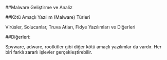 ##Malware Geliştirme ve Analiz

##Kötü Amaçlı Yazılım (Malware) Türleri

Virüsler, Solucanlar, Truva Atları, Fidye Yazılımları ve Diğerleri


##Diğerleri: 

Spyware, adware, rootkitler gibi diğer kötü amaçlı yazılımlar da vardır. Her biri farklı zararlı işlevler gerçekleştirebilir.

